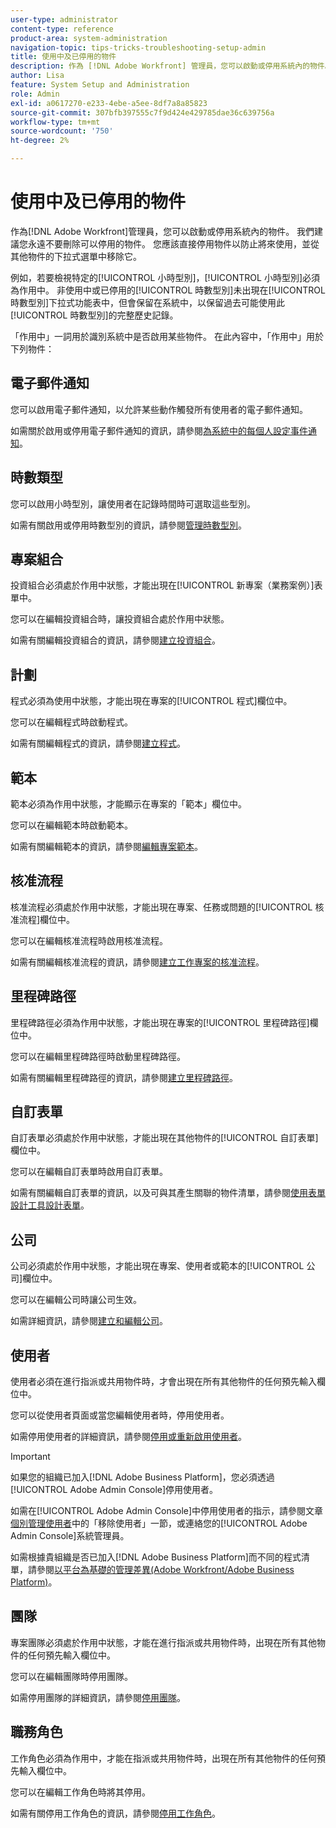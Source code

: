 ```yaml
---
user-type: administrator
content-type: reference
product-area: system-administration
navigation-topic: tips-tricks-troubleshooting-setup-admin
title: 使用中及已停用的物件
description: 作為 [!DNL Adobe Workfront] 管理員，您可以啟動或停用系統內的物件。 我們建議您永遠不要刪除可以停用的物件。 您應該直接停用物件以防止將來使用，並從其他物件的下拉式選單中移除它。
author: Lisa
feature: System Setup and Administration
role: Admin
exl-id: a0617270-e233-4ebe-a5ee-8df7a8a85823
source-git-commit: 307bfb397555c7f9d424e429785dae36c639756a
workflow-type: tm+mt
source-wordcount: '750'
ht-degree: 2%

---
```


# 使用中及已停用的物件

作為[!DNL Adobe Workfront]管理員，您可以啟動或停用系統內的物件。 我們建議您永遠不要刪除可以停用的物件。 您應該直接停用物件以防止將來使用，並從其他物件的下拉式選單中移除它。

例如，若要檢視特定的[!UICONTROL 小時型別]，[!UICONTROL 小時型別]必須為作用中。 非使用中或已停用的[!UICONTROL 時數型別]未出現在[!UICONTROL 時數型別]下拉式功能表中，但會保留在系統中，以保留過去可能使用此[!UICONTROL 時數型別]的完整歷史記錄。

「作用中」一詞用於識別系統中是否啟用某些物件。 在此內容中，「作用中」用於下列物件：

## 電子郵件通知

您可以啟用電子郵件通知，以允許某些動作觸發所有使用者的電子郵件通知。

如需關於啟用或停用電子郵件通知的資訊，請參閱[為系統中的每個人設定事件通知](../../administration-and-setup/manage-workfront/emails/configure-event-notifications-for-everyone-in-the-system.md)。

## 時數類型

您可以啟用小時型別，讓使用者在記錄時間時可選取這些型別。

如需有關啟用或停用時數型別的資訊，請參閱[管理時數型別](../../administration-and-setup/set-up-workfront/configure-timesheets-schedules/hour-types.md)。

## 專案組合

投資組合必須處於作用中狀態，才能出現在[!UICONTROL 新專案（業務案例）]表單中。

您可以在編輯投資組合時，讓投資組合處於作用中狀態。

如需有關編輯投資組合的資訊，請參閱[建立投資組合](../../manage-work/portfolios/create-and-manage-portfolios/create-portfolios.md)。

## 計劃

程式必須為使用中狀態，才能出現在專案的[!UICONTROL 程式]欄位中。

您可以在編輯程式時啟動程式。

如需有關編輯程式的資訊，請參閱[建立程式](../../manage-work/portfolios/create-and-manage-programs/create-program.md)。

## 範本

範本必須為作用中狀態，才能顯示在專案的「範本」欄位中。

您可以在編輯範本時啟動範本。

如需有關編輯範本的資訊，請參閱[編輯專案範本](../../manage-work/projects/create-and-manage-templates/edit-templates.md)。

## 核准流程

核准流程必須處於作用中狀態，才能出現在專案、任務或問題的[!UICONTROL 核准流程]欄位中。

您可以在編輯核准流程時啟用核准流程。

如需有關編輯核准流程的資訊，請參閱[建立工作專案的核准流程](../../administration-and-setup/customize-workfront/configure-approval-milestone-processes/create-approval-processes.md)。

## 里程碑路徑

里程碑路徑必須為作用中狀態，才能出現在專案的[!UICONTROL 里程碑路徑]欄位中。

您可以在編輯里程碑路徑時啟動里程碑路徑。

如需有關編輯里程碑路徑的資訊，請參閱[建立里程碑路徑](../../administration-and-setup/customize-workfront/configure-approval-milestone-processes/create-milestone-path.md)。

## 自訂表單

自訂表單必須處於作用中狀態，才能出現在其他物件的[!UICONTROL 自訂表單]欄位中。

您可以在編輯自訂表單時啟用自訂表單。

如需有關編輯自訂表單的資訊，以及可與其產生關聯的物件清單，請參閱[使用表單設計工具設計表單](/help/quicksilver/administration-and-setup/customize-workfront/create-manage-custom-forms/form-designer/design-a-form/design-a-form.md)。

## 公司

公司必須處於作用中狀態，才能出現在專案、使用者或範本的[!UICONTROL 公司]欄位中。

您可以在編輯公司時讓公司生效。

如需詳細資訊，請參閱[建立和編輯公司](../../administration-and-setup/set-up-workfront/organizational-setup/create-and-edit-companies.md)。

## 使用者

使用者必須在進行指派或共用物件時，才會出現在所有其他物件的任何預先輸入欄位中。

您可以從使用者頁面或當您編輯使用者時，停用使用者。

如需停用使用者的詳細資訊，請參閱[停用或重新啟用使用者](../../administration-and-setup/add-users/create-and-manage-users/deactivate-a-user.md)。

>[!IMPORTANT]
>
>如果您的組織已加入[!DNL Adobe Business Platform]，您必須透過[!UICONTROL Adobe Admin Console]停用使用者。
>
>如需在[!UICONTROL Adobe Admin Console]中停用使用者的指示，請參閱文章[個別管理使用者](https://helpx.adobe.com/enterprise/using/manage-users-individually.html)中的「移除使用者」一節，或連絡您的[!UICONTROL Adobe Admin Console]系統管理員。
>
>如需根據貴組織是否已加入[!DNL Adobe Business Platform]而不同的程式清單，請參閱[以平台為基礎的管理差異(Adobe Workfront/Adobe Business Platform)](../../administration-and-setup/get-started-wf-administration/actions-in-admin-console.md)。

## 團隊

專案團隊必須處於作用中狀態，才能在進行指派或共用物件時，出現在所有其他物件的任何預先輸入欄位中。

您可以在編輯團隊時停用團隊。

如需停用團隊的詳細資訊，請參閱[停用團隊](../../people-teams-and-groups/create-and-manage-teams/deactivate-a-team.md)。

## 職務角色

工作角色必須為作用中，才能在指派或共用物件時，出現在所有其他物件的任何預先輸入欄位中。

您可以在編輯工作角色時將其停用。

如需有關停用工作角色的資訊，請參閱[停用工作角色](../../administration-and-setup/set-up-workfront/organizational-setup/deactivate-job-roles.md)。

